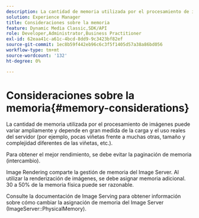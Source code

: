 ```yaml
---
description: La cantidad de memoria utilizada por el procesamiento de imágenes puede variar ampliamente y depende en gran medida de la carga y el uso reales del servidor (por ejemplo, pocas viñetas frente a muchas otras, tamaño y complejidad diferentes de las viñetas, etc.).
solution: Experience Manager
title: Consideraciones sobre la memoria
feature: Dynamic Media Classic,SDK/API
role: Developer,Administrator,Business Practitioner
exl-id: 62eaa41c-a61c-4bcd-8dd9-9c3423bf82ef
source-git-commit: 1ec8b59f442eb96c6c3f5f1405d57a38a86bd056
workflow-type: tm+mt
source-wordcount: '132'
ht-degree: 0%

---
```


# Consideraciones sobre la memoria{#memory-considerations}

La cantidad de memoria utilizada por el procesamiento de imágenes puede variar ampliamente y depende en gran medida de la carga y el uso reales del servidor (por ejemplo, pocas viñetas frente a muchas otras, tamaño y complejidad diferentes de las viñetas, etc.).

Para obtener el mejor rendimiento, se debe evitar la paginación de memoria (intercambio).

Image Rendering comparte la gestión de memoria del Image Server. Al utilizar la renderización de imágenes, se debe asignar memoria adicional. 30 a 50% de la memoria física puede ser razonable.

Consulte la documentación de Image Serving para obtener información sobre cómo cambiar la asignación de memoria del Image Server (ImageServer::PhysicalMemory).
